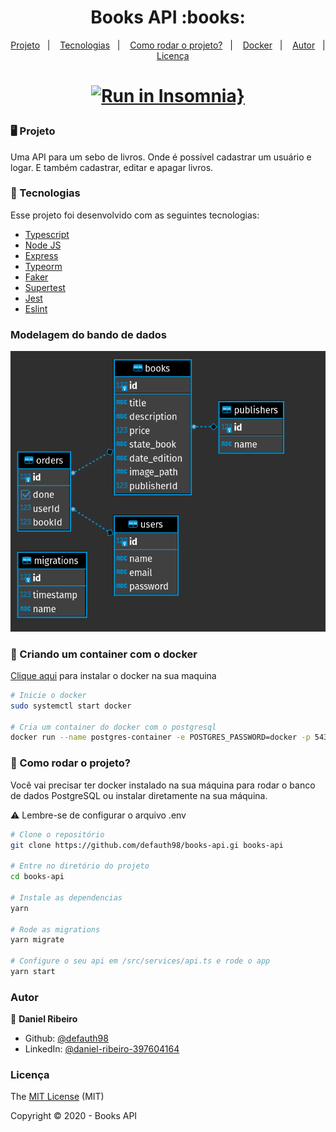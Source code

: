 <h1 align="center">Books API :books:</h1>

<p align="center">
  <a href="#desktop_computer-projeto">Projeto</a>&nbsp;&nbsp;&nbsp;|&nbsp;&nbsp;&nbsp;
  <a href="#nut_and_bolt-tecnologias">Tecnologias</a>&nbsp;&nbsp;&nbsp;|&nbsp;&nbsp;&nbsp;
  <a href="#tractor-como-rodar-o-projeto">Como rodar o projeto?</a>&nbsp;&nbsp;&nbsp;|&nbsp;&nbsp;&nbsp;
  <a href="#whale-criando-um-container-com-o-docker">Docker</a>&nbsp;&nbsp;&nbsp;|&nbsp;&nbsp;&nbsp;
  <a href="#autor">Autor</a>&nbsp;&nbsp;&nbsp;|&nbsp;&nbsp;&nbsp;
  <a href="#licença">Licença</a>
</p>

<h1 align="center">

[![Run in Insomnia}](https://insomnia.rest/images/run.svg)](https://insomnia.rest/run/?label=books-api&uri=https%3A%2F%2Fraw.githubusercontent.com%2Fdefauth98%2Fbooks-api%2Fmaster%2FInsomnia_2021-08-06.json)

</h1>

### :desktop_computer: Projeto

Uma API para um sebo de livros. Onde é possível cadastrar um usuário e logar. E também cadastrar, editar e apagar livros.

### :nut_and_bolt: Tecnologias

Esse projeto foi desenvolvido com as seguintes tecnologias:

- [Typescript](https://www.typescriptlang.org/)
- [Node JS](https://nodejs.org/en/)
- [Express](https://expressjs.com/pt-br/)
- [Typeorm](https://typeorm.io/#/)
- [Faker](https://www.npmjs.com/package/faker)
- [Supertest](https://www.npmjs.com/package/supertest)
- [Jest](https://jestjs.io/)
- [Eslint](https://eslint.org/)

### Modelagem do bando de dados

<img src=".github/modelagem-books.png" alt="Modelagem do banco de dados">

### :whale: Criando um container com o docker

[Clique aqui](https://docs.docker.com/engine/install/) para instalar o docker na sua maquina

```sh
# Inicie o docker
sudo systemctl start docker

# Cria um container do docker com o postgresql
docker run --name postgres-container -e POSTGRES_PASSWORD=docker -p 5432:5432 -d postgres
```

### :tractor: Como rodar o projeto?

Você vai precisar ter docker instalado na sua máquina para rodar o banco de dados PostgreSQL ou instalar diretamente na sua máquina.

:warning: Lembre-se de configurar o arquivo .env

```bash
# Clone o repositório
git clone https://github.com/defauth98/books-api.gi books-api

# Entre no diretório do projeto
cd books-api

# Instale as dependencias
yarn

# Rode as migrations
yarn migrate

# Configure o seu api em /src/services/api.ts e rode o app
yarn start
```

### Autor

👤 **Daniel Ribeiro**

- Github: [@defauth98](https://github.com/defauth98)
- LinkedIn: [@daniel-ribeiro-397604164](https://linkedin.com/in/daniel-ribeiro-397604164)

### Licença

The [MIT License]() (MIT)

Copyright :copyright: 2020 - Books API
